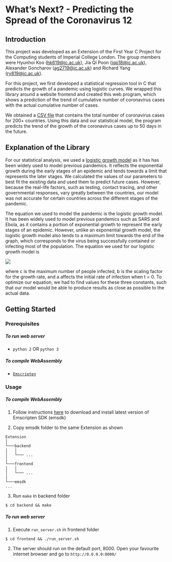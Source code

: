# What’s Next? - Predicting the Spread of the Coronavirus 12

## Introduction

This project was developed as an Extension of the First Year C Project for the Computing students of Imperial College London. The group members were Hyunhoi Koo ([hk619@ic.ac.uk](mailto:hk619@ic.ac.uk)), Jia Qi Poon ([jqp18@ic.ac.uk](mailto:jqp18@ic.ac.uk)), Alexander Goncharov ([ag2719@ic.ac.uk](mailto:ag2719@ic.ac.uk)) and Richard Yang ([ry819@ic.ac.uk](mailto:ry819@ic.ac.uk)).

For this project, we first developed a statistical regression tool in C that predicts the growth of a pandemic using logistic curves. We wrapped this library around a website frontend and created this web program, which shows a prediction of the trend of cumulative number of coronavirus cases with the actual cumulative number of cases.

We obtained a [CSV file](https://covid.ourworldindata.org/data/ecdc/total_cases.csv) that contains the total number of coronavirus cases for 200+ countries. Using this data and our statistical model, the program predicts the trend of the
growth of the coronavirus cases up to 50 days in the future.

## Explanation of the Library

For our statistical analysis, we used a [logistic growth model](https://arxiv.org/abs/2003.05681) as it has has been widely used to model previous pandemics. It reflects the exponential growth during the early stages of an epidemic and tends towards a limit that represents the later stages. We calculated the values of our parameters to best fit the existing data and used them to predict future cases. However, because the real-life factors, such as testing, contact tracing, and other governmental responses, vary greatly between the countries, our model was not accurate for certain countries across the different stages of the pandemic. 

The equation we used to model the pandemic is the logistic growth model. It has been widely used to model previous pandemics such as SARS and Ebola, as it contains a portion of exponential growth to represent the early stages of an epidemic. However, unlike an exponential growth model, the logistic growth model also tends to a maximum limit towards the end of the graph, which corresponds to the virus being successfully contained or infecting most of the population. The equation we used for our logistic growth model is

<img src="https://render.githubusercontent.com/render/math?math=\Large y(t) = \frac{c}{1 %2B a e^{-b t}}">

where c is the maximum number of people infected, b is the scaling factor for the growth rate, and a affects the initial rate of infection when t = 0. To optimize our equation, we had to find values for these three constants, such that our model would be able to produce results as close as possible to the actual data.

## Getting Started

### Prerequisites
##### To run web server
- `python 2` OR `python 3`

##### To compile WebAssembly
- [`Emscripten`](https://github.com/emscripten-core/emscripten)

### Usage
##### To compile WebAssembly
1. Follow instructions [here](https://emscripten.org/docs/getting_started/downloads.html) to download and install latest version of Emscripten SDK (emsdk)

2. Copy emsdk folder to the same Extension as shown

```
Extension
│
└───backend
│   │
│   └─── ...
│   
└───frontend
│   │
│   └─── ...
|
└───emsdk
...
```

3. Run `make` in backend folder

`$ cd backend && make`

##### To run web server
1. Execute `run_server.sh` in frontend folder

`$ cd frontend && ./run_server.sh`

2. The server should run on the default port, 8000. Open your favourite internet browser and go to `http://0.0.0.0:8000/`
